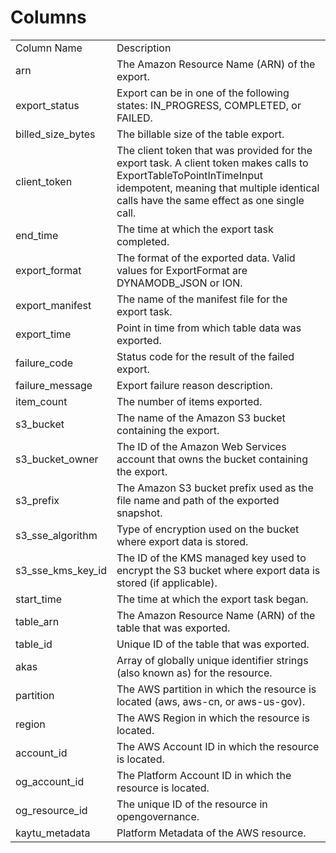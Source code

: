 # Columns  

<table>
	<tr><td>Column Name</td><td>Description</td></tr>
	<tr><td>arn</td><td>The Amazon Resource Name (ARN) of the export.</td></tr>
	<tr><td>export_status</td><td>Export can be in one of the following states: IN_PROGRESS, COMPLETED, or FAILED.</td></tr>
	<tr><td>billed_size_bytes</td><td>The billable size of the table export.</td></tr>
	<tr><td>client_token</td><td>The client token that was provided for the export task. A client token makes calls to ExportTableToPointInTimeInput idempotent, meaning that multiple identical calls have the same effect as one single call.</td></tr>
	<tr><td>end_time</td><td>The time at which the export task completed.</td></tr>
	<tr><td>export_format</td><td>The format of the exported data. Valid values for ExportFormat are DYNAMODB_JSON or ION.</td></tr>
	<tr><td>export_manifest</td><td>The name of the manifest file for the export task.</td></tr>
	<tr><td>export_time</td><td>Point in time from which table data was exported.</td></tr>
	<tr><td>failure_code</td><td>Status code for the result of the failed export.</td></tr>
	<tr><td>failure_message</td><td>Export failure reason description.</td></tr>
	<tr><td>item_count</td><td>The number of items exported.</td></tr>
	<tr><td>s3_bucket</td><td>The name of the Amazon S3 bucket containing the export.</td></tr>
	<tr><td>s3_bucket_owner</td><td>The ID of the Amazon Web Services account that owns the bucket containing the export.</td></tr>
	<tr><td>s3_prefix</td><td>The Amazon S3 bucket prefix used as the file name and path of the exported snapshot.</td></tr>
	<tr><td>s3_sse_algorithm</td><td>Type of encryption used on the bucket where export data is stored.</td></tr>
	<tr><td>s3_sse_kms_key_id</td><td>The ID of the KMS managed key used to encrypt the S3 bucket where export data is stored (if applicable).</td></tr>
	<tr><td>start_time</td><td>The time at which the export task began.</td></tr>
	<tr><td>table_arn</td><td>The Amazon Resource Name (ARN) of the table that was exported.</td></tr>
	<tr><td>table_id</td><td>Unique ID of the table that was exported.</td></tr>
	<tr><td>akas</td><td>Array of globally unique identifier strings (also known as) for the resource.</td></tr>
	<tr><td>partition</td><td>The AWS partition in which the resource is located (aws, aws-cn, or aws-us-gov).</td></tr>
	<tr><td>region</td><td>The AWS Region in which the resource is located.</td></tr>
	<tr><td>account_id</td><td>The AWS Account ID in which the resource is located.</td></tr>
	<tr><td>og_account_id</td><td>The Platform Account ID in which the resource is located.</td></tr>
	<tr><td>og_resource_id</td><td>The unique ID of the resource in opengovernance.</td></tr>
	<tr><td>kaytu_metadata</td><td>Platform Metadata of the AWS resource.</td></tr>
</table>